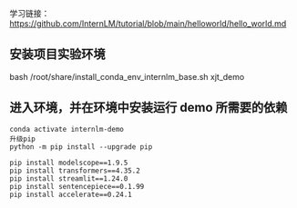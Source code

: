 学习链接：https://github.com/InternLM/tutorial/blob/main/helloworld/hello_world.md

## 安装项目实验环境

bash /root/share/install_conda_env_internlm_base.sh xjt_demo

## 进入环境，并在环境中安装运行 demo 所需要的依赖
```
conda activate internlm-demo
升级pip
python -m pip install --upgrade pip

pip install modelscope==1.9.5
pip install transformers==4.35.2
pip install streamlit==1.24.0
pip install sentencepiece==0.1.99
pip install accelerate==0.24.1
```

